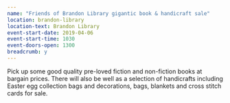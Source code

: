 ```yaml
---
name: "Friends of Brandon Library gigantic book & handicraft sale"
location: brandon-library
location-text: Brandon Library
event-start-date: 2019-04-06
event-start-time: 1030
event-doors-open: 1300
breadcrumb: y
---
```


Pick up some good quality pre-loved fiction and non-fiction books at bargain prices. There will also be well as a selection of handicrafts including Easter egg collection bags and decorations, bags, blankets and cross stitch cards for sale.
